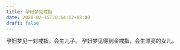```yaml
---
title: 孕妇梦见戒指
date: 2020-02-15T20:54:12+08:00
draft: false
---
```


孕妇梦见一对戒指，会生儿子。
孕妇梦见得到金戒指，会生漂亮的女儿。